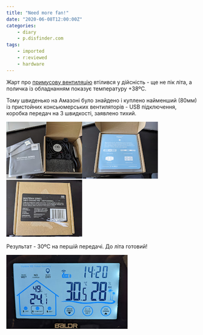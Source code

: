 ```yaml
---
title: "Need more fan!"
date: "2020-06-08T12:00:00Z"
categories:
    - diary
    - p.disfinder.com
tags:
    - imported
    - r:eviewed
    - hardware
---
```


Жарт про [примусову вентиляцію](/posts/2020/05/11) втілився у дійсність - ще не пік літа, а поличка із обладнанням показує температуру +38ºC.

Тому швиденько на Амазоні було знайдено і куплено найменший (80мм) із пристойних консьюмерських вентиляторів - USB підключення, коробка передач на 3 швидкості, заявлено тихий.


[![](thumb_00.jpg)](img00.jpg)[![](thumb_01.jpg)](img01.jpg)[![](thumb_02.jpg)](img02.jpg)

Результат - 30ºC на першій передачі. До літа готовий!

[![](thumb_03.jpg)](img03.jpg)
